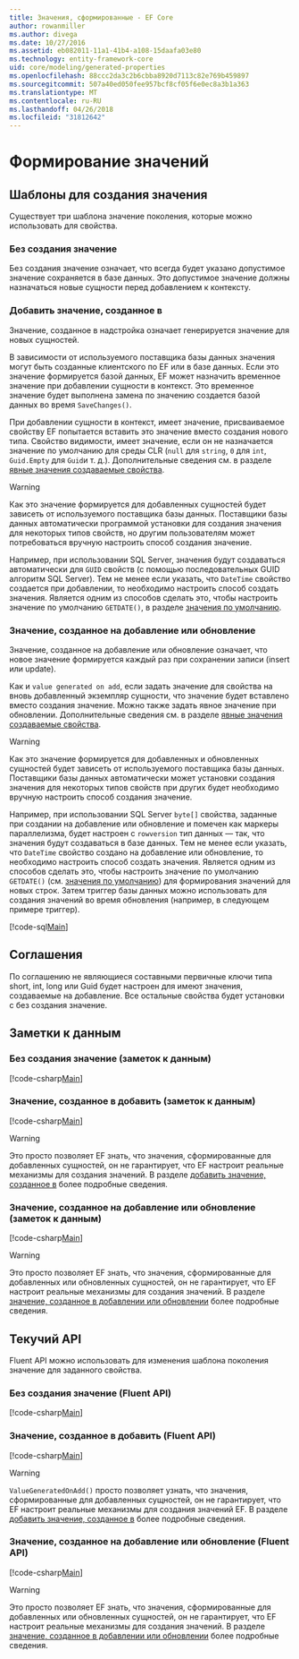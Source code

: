 ```yaml
---
title: Значения, сформированные - EF Core
author: rowanmiller
ms.author: divega
ms.date: 10/27/2016
ms.assetid: eb082011-11a1-41b4-a108-15daafa03e80
ms.technology: entity-framework-core
uid: core/modeling/generated-properties
ms.openlocfilehash: 88ccc2da3c2b6cbba8920d7113c82e769b459897
ms.sourcegitcommit: 507a40ed050fee957bcf8cf05f6e0ec8a3b1a363
ms.translationtype: MT
ms.contentlocale: ru-RU
ms.lasthandoff: 04/26/2018
ms.locfileid: "31812642"
---
```

# <a name="generated-values"></a>Формирование значений

## <a name="value-generation-patterns"></a>Шаблоны для создания значения

Существует три шаблона значение поколения, которые можно использовать для свойства.

### <a name="no-value-generation"></a>Без создания значение

Без создания значение означает, что всегда будет указано допустимое значение сохраняется в базе данных. Это допустимое значение должны назначаться новые сущности перед добавлением к контексту.

### <a name="value-generated-on-add"></a>Добавить значение, созданное в

Значение, созданное в надстройка означает генерируется значение для новых сущностей.

В зависимости от используемого поставщика базы данных значения могут быть созданные клиентского по EF или в базе данных. Если это значение формируется базой данных, EF может назначить временное значение при добавлении сущности в контекст. Это временное значение будет выполнена замена по значению создается базой данных во время `SaveChanges()`.

При добавлении сущности в контекст, имеет значение, присваиваемое свойству EF попытается вставить это значение вместо создания нового типа. Свойство видимости, имеет значение, если он не назначается значение по умолчанию для среды CLR (`null` для `string`, `0` для `int`, `Guid.Empty` для `Guid`и т. д.). Дополнительные сведения см. в разделе [явные значения создаваемые свойства](../saving/explicit-values-generated-properties.md).

> [!WARNING]  
> Как это значение формируется для добавленных сущностей будет зависеть от используемого поставщика базы данных. Поставщики базы данных автоматически программой установки для создания значения для некоторых типов свойств, но другим пользователям может потребоваться вручную настроить способ создания значение.
>
> Например, при использовании SQL Server, значения будут создаваться автоматически для `GUID` свойств (с помощью последовательных GUID алгоритм SQL Server). Тем не менее если указать, что `DateTime` свойство создается при добавлении, то необходимо настроить способ создать значения. Является одним из способов сделать это, чтобы настроить значение по умолчанию `GETDATE()`, в разделе [значения по умолчанию](relational/default-values.md).

### <a name="value-generated-on-add-or-update"></a>Значение, созданное на добавление или обновление

Значение, созданное на добавление или обновление означает, что новое значение формируется каждый раз при сохранении записи (insert или update).

Как и `value generated on add`, если задать значение для свойства на вновь добавленный экземпляр сущности, что значение будет вставлено вместо создания значение. Можно также задать явное значение при обновлении. Дополнительные сведения см. в разделе [явные значения создаваемые свойства](../saving/explicit-values-generated-properties.md).

> [!WARNING]
> Как это значение формируется для добавленных и обновленных сущностей будет зависеть от используемого поставщика базы данных. Поставщики базы данных автоматически может установки создания значения для некоторых типов свойств при других будет необходимо вручную настроить способ создания значение.
> 
> Например, при использовании SQL Server `byte[]` свойства, заданные при создании на добавление или обновление и помечен как маркеры параллелизма, будет настроен с `rowversion` тип данных — так, что значения будут создаваться в базе данных. Тем не менее если указать, что `DateTime` свойство создано на добавление или обновление, то необходимо настроить способ создать значения. Является одним из способов сделать это, чтобы настроить значение по умолчанию `GETDATE()` (см. [значения по умолчанию](relational/default-values.md)) для формирования значений для новых строк. Затем триггер базы данных можно использовать для создания значений во время обновления (например, в следующем примере триггер).
> 
> [!code-sql[Main](../../../samples/core/Modeling/FluentAPI/Samples/ValueGeneratedOnAddOrUpdate.sql)]

## <a name="conventions"></a>Соглашения

По соглашению не являющиеся составными первичные ключи типа short, int, long или Guid будет настроен для имеют значения, создаваемые на добавление. Все остальные свойства будет установки с без создания значение.

## <a name="data-annotations"></a>Заметки к данным

### <a name="no-value-generation-data-annotations"></a>Без создания значение (заметок к данным)

[!code-csharp[Main](../../../samples/core/Modeling/DataAnnotations/Samples/ValueGeneratedNever.cs#Sample)]

### <a name="value-generated-on-add-data-annotations"></a>Значение, созданное в добавить (заметок к данным)

[!code-csharp[Main](../../../samples/core/Modeling/DataAnnotations/Samples/ValueGeneratedOnAdd.cs#Sample)]

> [!WARNING]  
> Это просто позволяет EF знать, что значения, сформированные для добавленных сущностей, он не гарантирует, что EF настроит реальные механизмы для создания значений. В разделе [добавить значение, созданное в](#value-generated-on-add) более подробные сведения.

### <a name="value-generated-on-add-or-update-data-annotations"></a>Значение, созданное на добавление или обновление (заметок к данным)

[!code-csharp[Main](../../../samples/core/Modeling/DataAnnotations/Samples/ValueGeneratedOnAddOrUpdate.cs#Sample)]

> [!WARNING]  
> Это просто позволяет EF знать, что значения, сформированные для добавленных или обновленных сущностей, он не гарантирует, что EF настроит реальные механизмы для создания значений. В разделе [значение, созданное в добавлении или обновлении](#value-generated-on-add-or-update) более подробные сведения.

## <a name="fluent-api"></a>Текучий API

Fluent API можно использовать для изменения шаблона поколения значение для заданного свойства.

### <a name="no-value-generation-fluent-api"></a>Без создания значение (Fluent API)

[!code-csharp[Main](../../../samples/core/Modeling/FluentAPI/Samples/ValueGeneratedNever.cs#Sample)]

### <a name="value-generated-on-add-fluent-api"></a>Значение, созданное в добавить (Fluent API)

[!code-csharp[Main](../../../samples/core/Modeling/FluentAPI/Samples/ValueGeneratedOnAdd.cs#Sample)]

> [!WARNING]  
> `ValueGeneratedOnAdd()` просто позволяет узнать, что значения, сформированные для добавленных сущностей, он не гарантирует, что EF настроит реальные механизмы для создания значений EF.  В разделе [добавить значение, созданное в](#value-generated-on-add) более подробные сведения.

### <a name="value-generated-on-add-or-update-fluent-api"></a>Значение, созданное на добавление или обновление (Fluent API)

[!code-csharp[Main](../../../samples/core/Modeling/FluentAPI/Samples/ValueGeneratedOnAddOrUpdate.cs#Sample)]

> [!WARNING]  
> Это просто позволяет EF знать, что значения, сформированные для добавленных или обновленных сущностей, он не гарантирует, что EF настроит реальные механизмы для создания значений. В разделе [значение, созданное в добавлении или обновлении](#value-generated-on-add-or-update) более подробные сведения.
